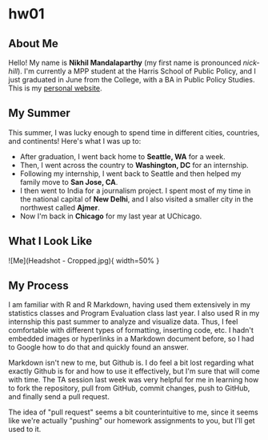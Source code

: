 # hw01

## About Me

Hello! My name is **Nikhil Mandalaparthy** (my first name is pronounced *nick-hill*). I'm currently a MPP student at the Harris School of Public Policy, and I just graduated in June from the College, with a BA in Public Policy Studies. This is my [personal website](https://nikhilmandala.com/).

## My Summer

This summer, I was lucky enough to spend time in different cities, countries, and continents! Here's what I was up to:

- After graduation, I went back home to **Seattle, WA** for a week.
- Then, I went across the country to **Washington, DC** for an internship.
- Following my internship, I went back to Seattle and then helped my family move to **San Jose, CA**.
- I then went to India for a journalism project. I spent most of my time in the national capital of **New Delhi**, and I also visited a smaller city in the northwest called **Ajmer**.
- Now I'm back in **Chicago** for my last year at UChicago.

## What I Look Like

![Me](Headshot - Cropped.jpg){ width=50% }

## My Process

I am familiar with R and R Markdown, having used them extensively in my statistics classes and Program Evaluation class last year. I also used R in my internship this past summer to analyze and visualize data. Thus, I feel comfortable with different types of formatting, inserting code, etc. I hadn't embedded images or hyperlinks in a Markdown document before, so I had to Google how to do that and quickly found an answer.

Markdown isn't new to me, but Github is. I do feel a bit lost regarding what exactly Github is for and how to use it effectively, but I'm sure that will come with time. The TA session last week was very helpful for me in learning how to fork the repository, pull from GitHub, commit changes, push to GitHub, and finally send a pull request.

The idea of "pull request" seems a bit counterintuitive to me,  since it seems like we're actually "pushing" our homework assignments to you, but I'll get used to it.